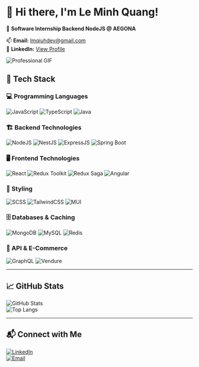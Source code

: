 # 👋 Hi there, I'm Le Minh Quang!  

🚀 **Software Internship Backend NodeJS @ AEGONA**  

📫 **Email:** lmqiuhdev@gmail.com  
🔗 **LinkedIn:** [View Profile](https://www.linkedin.com/analytics/profile-views/)  

![Professional GIF](https://media.giphy.com/media/3o7btPCcdN9dKk6V3u/giphy.gif)  


## 🔧 Tech Stack  

### 💻 Programming Languages  
![JavaScript](https://img.shields.io/badge/JavaScript-F7DF1E?style=for-the-badge&logo=javascript&logoColor=black) ![TypeScript](https://img.shields.io/badge/TypeScript-3178C6?style=for-the-badge&logo=typescript&logoColor=white) ![Java](https://img.shields.io/badge/Java-007396?style=for-the-badge&logo=java&logoColor=white)  

### 🏗️ Backend Technologies  
![NodeJS](https://img.shields.io/badge/Node.js-43853D?style=for-the-badge&logo=node.js&logoColor=white) ![NestJS](https://img.shields.io/badge/NestJS-E0234E?style=for-the-badge&logo=nestjs&logoColor=white) ![ExpressJS](https://img.shields.io/badge/Express.js-000000?style=for-the-badge&logo=express&logoColor=white) ![Spring Boot](https://img.shields.io/badge/Spring%20Boot-6DB33F?style=for-the-badge&logo=spring-boot&logoColor=white)  

### 🖥️ Frontend Technologies  
![React](https://img.shields.io/badge/React-61DAFB?style=for-the-badge&logo=react&logoColor=black) ![Redux Toolkit](https://img.shields.io/badge/Redux%20Toolkit-764ABC?style=for-the-badge&logo=redux&logoColor=white) ![Redux Saga](https://img.shields.io/badge/Redux%20Saga-999999?style=for-the-badge&logo=redux-saga&logoColor=white) ![Angular](https://img.shields.io/badge/Angular-DD0031?style=for-the-badge&logo=angular&logoColor=white)  

### 🎨 Styling  
![SCSS](https://img.shields.io/badge/SCSS-CC6699?style=for-the-badge&logo=sass&logoColor=white) ![TailwindCSS](https://img.shields.io/badge/TailwindCSS-38B2AC?style=for-the-badge&logo=tailwind-css&logoColor=white) ![MUI](https://img.shields.io/badge/MUI-007FFF?style=for-the-badge&logo=mui&logoColor=white)  

### 🗄️ Databases & Caching  
![MongoDB](https://img.shields.io/badge/MongoDB-47A248?style=for-the-badge&logo=mongodb&logoColor=white) ![MySQL](https://img.shields.io/badge/MySQL-4479A1?style=for-the-badge&logo=mysql&logoColor=white) ![Redis](https://img.shields.io/badge/Redis-DC382D?style=for-the-badge&logo=redis&logoColor=white)  

### 🚀 API & E-Commerce  
![GraphQL](https://img.shields.io/badge/GraphQL-E10098?style=for-the-badge&logo=graphql&logoColor=white) ![Vendure](https://img.shields.io/badge/Vendure-5B4F98?style=for-the-badge&logo=vendure&logoColor=white)  

---

## 📈 GitHub Stats  
![GitHub Stats](https://github-readme-stats.vercel.app/api?username=Quindart&show_icons=true&theme=radical)  
![Top Langs](https://github-readme-stats.vercel.app/api/top-langs/?username=Quindart&layout=compact&theme=radical)  

---

## 📬 Connect with Me  
[![LinkedIn](https://img.shields.io/badge/LinkedIn-0077B5?style=for-the-badge&logo=linkedin&logoColor=white)](https://www.linkedin.com/analytics/profile-views/)  
[![Email](https://img.shields.io/badge/Email-D14836?style=for-the-badge&logo=gmail&logoColor=white)](mailto:lmqiuhdev@gmail.com)  
